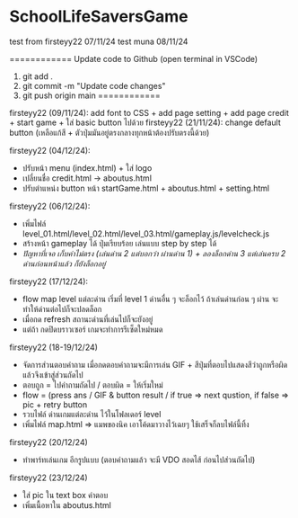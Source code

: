 # SchoolLifeSaversGame
test from firsteyy22 07/11/24
test muna 08/11/24

============
Update code to Github (open terminal in VSCode)
1) git add .
2) git commit -m "Update code changes"
3) git push origin main
============

firsteyy22 (09/11/24): add font to CSS + add page setting + add page credit + start game + ใส่ basic button ไปด้วย
firsteyy22 (21/11/24): change default button (เหลือแก้สี + ตัวปุ่มมันอยู่ตรงกลางทุกหน้าต้องปรับตรงนี้ด้วย)

firsteyy22 (04/12/24): 
- ปรับหน้า menu (index.html) + ใส่ logo
- เปลี่ยนชื่อ credit.html -> aboutus.html
- ปรับตำแหน่ง button หน้า startGame.html + aboutus.html + setting.html

firsteyy22 (06/12/24): 
- เพิ่มไฟล์ level_01.html/level_02.html/level_03.html/gameplay.js/levelcheck.js
- สร้างหน้า gameplay ได้ ปุ่มเรียบร้อย เล่นแบบ step by step ได้
- *ปัญหาที่เจอ เก็บค่าไม่ตรง (เล่นด่าน 2 แต่บอกว่า ผ่านด่าน 1) + ลองล็อกด่าน 3 แต่เล่นครบ 2 ด่านก่อนหน้าแล้ว ก็ยังล็อกอยู่*

firsteyy22 (17/12/24): 
- flow map level แต่ละด่าน เริ่มที่ level 1 ด่านอื่น ๆ จะล็อกไว้ ถ้าเล่นด่านก่อน ๆ ผ่าน จะทำให้ด่านต่อไปก็จะปลดล็อก
- เมื่อกด refresh สถานะด่านที่เล่นไปก็จะยังอยู่
- แต่ถ้า กดปิดบราวเซอร์ เกมจะทำการรีเซ็ตใหม่หมด

firsteyy22 (18-19/12/24)
- จัดการส่วนตอบคำถาม เมื่อกดตอบคำถามจะมีการเล่น GIF + สีปุ่มที่ตอบไปแสดงสีว่าถูกหรือผิด แล้วจึงเข้าสู่ส่วนถัดไป
- ตอบถูก = ไปคำถามถัดไป / ตอบผิด = ให้เริ่มใหม่
- flow = (press ans / GIF & button result / if true => next qustion, if false => pic + retry button
- รวบไฟล์ ด่านเกมแต่ละด่าน ไว้ในโฟลเดอร์ level
- เพิ่มไฟล์ map.html => แมพของนิค เอาโค้ดมาวางไว้เฉยๆ ใช้เสร็จก็ลบไฟล์นี้ทิ้ง

firsteyy22 (20/12/24)
- ทำพาร์ทเล่นเกม อีกรูปแบบ (ตอบคำถามแล้ว จะมี VDO สอดไส้ ก่อนไปส่วนถัดไป)

firsteyy22 (23/12/24)
- ใส่ pic ใน text box คำตอบ
- เพิ่มเนื้อหาใน aboutus.html
